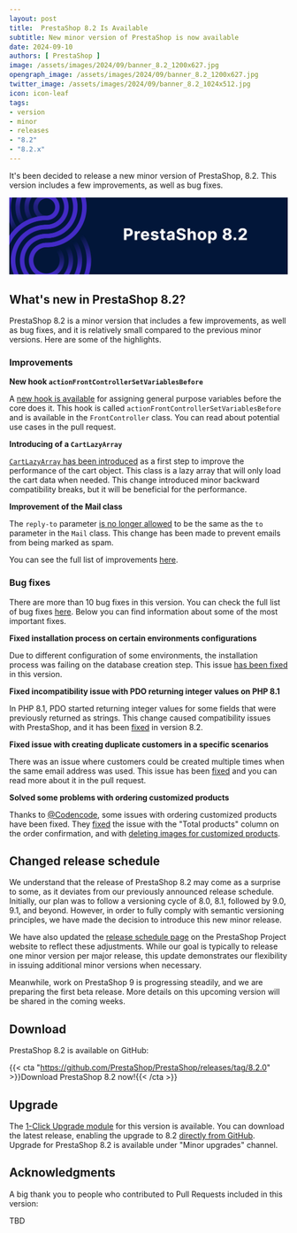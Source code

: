 ```yaml
---
layout: post
title:  PrestaShop 8.2 Is Available
subtitle: New minor version of PrestaShop is now available
date: 2024-09-10
authors: [ PrestaShop ]
image: /assets/images/2024/09/banner_8.2_1200x627.jpg
opengraph_image: /assets/images/2024/09/banner_8.2_1200x627.jpg
twitter_image: /assets/images/2024/09/banner_8.2_1024x512.jpg
icon: icon-leaf
tags:
- version
- minor
- releases
- "8.2"
- "8.2.x"
---
```


It's been decided to release a new minor version of PrestaShop, 8.2. This version includes a few improvements, as well as bug fixes.

![PrestaShop 8.2 is available!](/assets/images/2024/09/banner_8.2_1534x424.jpg)

## What's new in PrestaShop 8.2?

PrestaShop 8.2 is a minor version that includes a few improvements, as well as bug fixes, and it is relatively small compared to the previous minor versions. Here are some of the highlights.

### Improvements

**New hook `actionFrontControllerSetVariablesBefore`**

A [new hook is available](https://github.com/PrestaShop/PrestaShop/pull/36657) for assigning general purpose variables before the core does it. This hook is called `actionFrontControllerSetVariablesBefore` and is available in the `FrontController` class. You can read about potential use cases in the pull request.

**Introducing of a `CartLazyArray`**

[`CartLazyArray` has been introduced](https://github.com/PrestaShop/PrestaShop/pull/36575) as a first step to improve the performance of the cart object. This class is a lazy array that will only load the cart data when needed. This change introduced minor backward compatibility breaks, but it will be beneficial for the performance.

**Improvement of the Mail class**

The `reply-to` parameter [is no longer allowed](https://github.com/PrestaShop/PrestaShop/pull/36576) to be the same as the `to` parameter in the `Mail` class. This change has been made to prevent emails from being marked as spam.

You can see the full list of improvements [here](https://github.com/PrestaShop/PrestaShop/pulls?q=is%3Amerged+is%3Apr+milestone%3A8.2.0+label%3AImprovement).

### Bug fixes

There are more than 10 bug fixes in this version. You can check the full list of bug fixes [here](https://github.com/PrestaShop/PrestaShop/pulls?q=is%3Amerged+is%3Apr+milestone%3A8.2.0+label%3A%22Bug+fix%22). Below you can find information about some of the most important fixes.

**Fixed installation process on certain environments configurations**

Due to different configuration of some environments, the installation process was failing on the database creation step. This issue [has been fixed](https://github.com/PrestaShop/PrestaShop/pull/36840) in this version.

**Fixed incompatibility issue with PDO returning integer values on PHP 8.1**

In PHP 8.1, PDO started returning integer values for some fields that were previously returned as strings. This change caused compatibility issues with PrestaShop, and it has been [fixed](https://github.com/PrestaShop/PrestaShop/pull/36875) in version 8.2.

**Fixed issue with creating duplicate customers in a specific scenarios**

There was an issue where customers could be created multiple times when the same email address was used. This issue has been [fixed](https://github.com/PrestaShop/PrestaShop/pull/36454) and you can read more about it in the pull request.

**Solved some problems with ordering customized products**

Thanks to [@Codencode](https://github.com/Codencode), some issues with ordering customized products have been fixed. They [fixed](https://github.com/PrestaShop/PrestaShop/pull/36834) the issue with the "Total products" column on the order confirmation, and with [deleting images for customized products](https://github.com/PrestaShop/PrestaShop/pull/36905).

## Changed release schedule

We understand that the release of PrestaShop 8.2 may come as a surprise to some, as it deviates from our previously announced release schedule. Initially, our plan was to follow a versioning cycle of 8.0, 8.1, followed by 9.0, 9.1, and beyond. However, in order to fully comply with semantic versioning principles, we have made the decision to introduce this new minor release.

We have also updated the [release schedule page](https://www.prestashop-project.org/project-organization/release-cycle/) on the PrestaShop Project website to reflect these adjustments. While our goal is typically to release one minor version per major release, this update demonstrates our flexibility in issuing additional minor versions when necessary.

Meanwhile, work on PrestaShop 9 is progressing steadily, and we are preparing the first beta release. More details on this upcoming version will be shared in the coming weeks.

## Download

PrestaShop 8.2 is available on GitHub:

{{< cta "https://github.com/PrestaShop/PrestaShop/releases/tag/8.2.0" >}}Download PrestaShop 8.2 now!{{< /cta >}}

## Upgrade

The [1-Click Upgrade module](https://github.com/PrestaShop/autoupgrade) for this version is available. You can download the latest release, enabling the upgrade to 8.2 [directly from GitHub](https://github.com/PrestaShop/autoupgrade/releases). Upgrade for PrestaShop 8.2 is available under "Minor upgrades" channel.

## Acknowledgments

A big thank you to people who contributed to Pull Requests included in this version:

TBD
